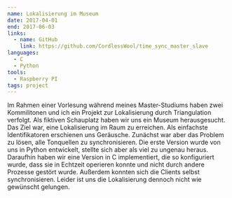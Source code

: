 ```yaml
---
name: Lokalisierung im Museum
date: 2017-04-01
end: 2017-06-03
links:
  - name: GitHub
    link: https://github.com/CordlessWool/time_sync_master_slave
languages:
  - C
  - Python
tools:
  - Raspberry PI
tags: project
---
```


Im Rahmen einer Vorlesung während meines Master-Studiums haben zwei Kommilitonen und ich ein Projekt zur Lokalisierung durch Triangulation verfolgt. Als fiktiven Schauplatz haben wir uns ein Museum herausgesucht. Das Ziel war, eine Lokalisierung im Raum zu erreichen. Als einfachste Identifikatoren erschienen uns Geräusche. Zunächst war aber das Problem zu lösen, alle Tonquellen zu synchronisieren. Die erste Version wurde von uns in Python entwickelt, stellte sich aber als viel zu ungenau heraus. Daraufhin haben wir eine Version in C implementiert, die so konfiguriert wurde, dass sie in Echtzeit operieren konnte und nicht durch andere Prozesse gestört wurde. Außerdem konnten sich die Clients selbst synchronisieren. Leider ist uns die Lokalisierung dennoch nicht wie gewünscht gelungen.
